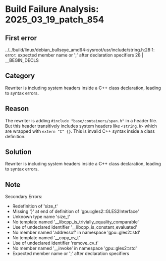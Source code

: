 # Build Failure Analysis: 2025_03_19_patch_854

## First error

../../build/linux/debian_bullseye_amd64-sysroot/usr/include/string.h:28:1: error: expected member name or ';' after declaration specifiers
   28 | __BEGIN_DECLS

## Category
Rewriter is including system headers inside a C++ class declaration, leading to syntax errors.

## Reason
The rewriter is adding `#include "base/containers/span.h"` in a header file. But this header transitively includes system headers like `<string.h>` which are wrapped with `extern "C" {}`. This is invalid C++ syntax inside a class definition.

## Solution
Rewriter is including system headers inside a C++ class declaration, leading to syntax errors.

## Note
Secondary Errors:

*   Redefinition of 'size_t'
*   Missing '}' at end of definition of 'gpu::gles2::GLES2Interface'
*   Unknown type name 'size_t'
*   No template named '__libcpp_is_trivially_equality_comparable'
*   Use of undeclared identifier '__libcpp_is_constant_evaluated'
*   No member named 'addressof' in namespace 'gpu::gles2::std'
*   No template named '__copy_cv_t'
*   Use of undeclared identifier 'remove_cv_t'
*   No member named '__invoke' in namespace 'gpu::gles2::std'
*   Expected member name or ';' after declaration specifiers